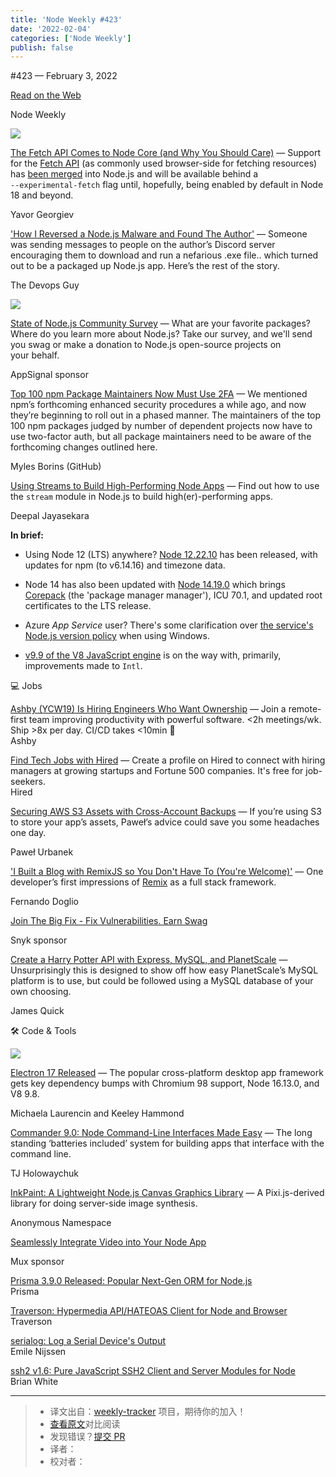 ```yaml
---
title: 'Node Weekly #423'
date: '2022-02-04'
categories: ['Node Weekly']
publish: false
---
```

#​423 — February 3, 2022

[Read on the Web](https://nodeweekly.com/link/119352/web)

Node Weekly

[![](https://res.cloudinary.com/cpress/image/upload/w_1280,e_sharpen:60/lvqsdsrcgzfperdutlen.jpg)](https://nodeweekly.com/link/119376/web)

[The Fetch API Comes to Node Core (and Why You Should Care)](https://nodeweekly.com/link/119376/web "fusebit.io") — Support for the [Fetch API](https://nodeweekly.com/link/119377/web) (as commonly used browser-side for fetching resources) has [been merged](https://nodeweekly.com/link/119378/web) into Node.js and will be available behind a `‑‑experimental‑fetch` flag until, hopefully, being enabled by default in Node 18 and beyond.

Yavor Georgiev

['How I Reversed a Node.js Malware and Found The Author'](https://nodeweekly.com/link/119379/web "t.co") — Someone was sending messages to people on the author’s Discord server encouraging them to download and run a nefarious .exe file.. which turned out to be a packaged up Node.js app. Here’s the rest of the story.

The Devops Guy

[![](https://copm.s3.amazonaws.com/f637e816.png)](https://nodeweekly.com/link/119354/web)

[State of Node.js Community Survey](https://nodeweekly.com/link/119354/web "appsignal2.typeform.com") — What are your favorite packages? Where do you learn more about Node.js? Take our survey, and we'll send you swag or make a donation to Node.js open-source projects on your behalf.

AppSignal sponsor

[Top 100 npm Package Maintainers Now Must Use 2FA](https://nodeweekly.com/link/119356/web "github.blog") — We mentioned npm’s forthcoming enhanced security procedures a while ago, and now they’re beginning to roll out in a phased manner. The maintainers of the top 100 npm packages judged by number of dependent projects now have to use two-factor auth, but all package maintainers need to be aware of the forthcoming changes outlined here.

Myles Borins (GitHub)

[Using Streams to Build High-Performing Node Apps](https://nodeweekly.com/link/119355/web "blog.appsignal.com") — Find out how to use the `stream` module in Node.js to build high(er)-performing apps.

Deepal Jayasekara

**In brief:**

*   Using Node 12 (LTS) anywhere? [Node 12.22.10](https://nodeweekly.com/link/119357/web) has been released, with updates for npm (to v6.14.16) and timezone data.
    
*   Node 14 has also been updated with [Node 14.19.0](https://nodeweekly.com/link/119358/web) which brings [Corepack](https://nodeweekly.com/link/119359/web) (the 'package manager manager'), ICU 70.1, and updated root certificates to the LTS release.
    
*   Azure _App Service_ user? There's some clarification over [the service's Node.js version policy](https://nodeweekly.com/link/119360/web) when using Windows.
    
*   [v9.9 of the V8 JavaScript engine](https://nodeweekly.com/link/119361/web) is on the way with, primarily, improvements made to `Intl`.
    

💻 Jobs

[Ashby (YCW19) Is Hiring Engineers Who Want Ownership](https://nodeweekly.com/link/119380/web) — Join a remote-first team improving productivity with powerful software. <2h meetings/wk. Ship >8x per day. CI/CD takes <10min 🚀  
Ashby

[Find Tech Jobs with Hired](https://nodeweekly.com/link/119362/web) — Create a profile on Hired to connect with hiring managers at growing startups and Fortune 500 companies. It's free for job-seekers.  
Hired

[Securing AWS S3 Assets with Cross-Account Backups](https://nodeweekly.com/link/119363/web "pawelurbanek.com") — If you’re using S3 to store your app’s assets, Paweł’s advice could save you some headaches one day.

Paweł Urbanek

['I Built a Blog with RemixJS so You Don't Have To (You're Welcome)'](https://nodeweekly.com/link/119364/web "blog.openreplay.com") — One developer’s first impressions of [Remix](https://nodeweekly.com/link/119365/web) as a full stack framework.

Fernando Doglio

[Join The Big Fix - Fix Vulnerabilities. Earn Swag](https://nodeweekly.com/link/119366/web "snyk.io")

Snyk sponsor

[Create a Harry Potter API with Express, MySQL, and PlanetScale](https://nodeweekly.com/link/119367/web "planetscale.com") — Unsurprisingly this is designed to show off how easy PlanetScale’s MySQL platform is to use, but could be followed using a MySQL database of your own choosing.

James Quick

🛠 Code & Tools

[![](https://res.cloudinary.com/cpress/image/upload/w_1280,e_sharpen:60/o7xcteusarxzfzdwhk2e.jpg)](https://nodeweekly.com/link/119368/web)

[Electron 17 Released](https://nodeweekly.com/link/119368/web "www.electronjs.org") — The popular cross-platform desktop app framework gets key dependency bumps with Chromium 98 support, Node 16.13.0, and V8 9.8.

Michaela Laurencin and Keeley Hammond

[Commander 9.0: Node Command-Line Interfaces Made Easy](https://nodeweekly.com/link/119369/web "github.com") — The long standing ‘batteries included’ system for building apps that interface with the command line.

TJ Holowaychuk

[InkPaint: A Lightweight Node.js Canvas Graphics Library](https://nodeweekly.com/link/119370/web "github.com") — A Pixi.js-derived library for doing server-side image synthesis.

Anonymous Namespace

[Seamlessly Integrate Video into Your Node App](https://nodeweekly.com/link/119371/web "get.mux.com")

Mux sponsor

[Prisma 3.9.0 Released: Popular Next-Gen ORM for Node.js](https://nodeweekly.com/link/119372/web)  
Prisma

[Traverson: Hypermedia API/HATEOAS Client for Node and Browser](https://nodeweekly.com/link/119373/web)  
Traverson

[serialog: Log a Serial Device's Output](https://nodeweekly.com/link/119374/web)  
Emile Nijssen

[ssh2 v1.6: Pure JavaScript SSH2 Client and Server Modules for Node](https://nodeweekly.com/link/119375/web)  
Brian White

---
> * 译文出自：[weekly-tracker](https://github.com/FEDarling/weekly-tracker) 项目，期待你的加入！
> * [查看原文]()对比阅读
> * 发现错误？[提交 PR](https://github.com/FEDarling/weekly-tracker/blob/main/node_weekly/423/README.md)
> * 译者：
> * 校对者：
